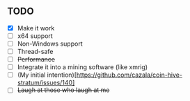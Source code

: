 ## TODO ##
- [x] Make it work  
- [ ] x64 support  
- [ ] Non-Windows support    
- [ ] Thread-safe  
- [ ] ~~Performance~~  
- [ ] Integrate it into a mining software (like xmrig)  
- [ ] (My initial intention)[https://github.com/cazala/coin-hive-stratum/issues/140]  
- [ ] ~~Laugh at those who laugh at me~~  
